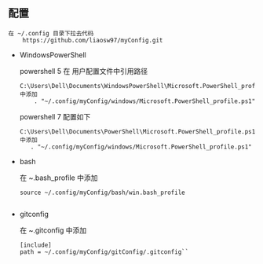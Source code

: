 ## 配置

```
在 ~/.config 目录下拉去代码
    https://github.com/liaosw97/myConfig.git
```

-   WindowsPowerShell

    powershell 5 在 用户配置文件中引用路径

    ```
    C:\Users\Dell\Documents\WindowsPowerShell\Microsoft.PowerShell_profile.ps1 中添加
        . "~/.config/myConfig/windows/Microsoft.PowerShell_profile.ps1"
    ```

    powershell 7 配置如下

    ```
    C:\Users\Dell\Documents\PowerShell\Microsoft.PowerShell_profile.ps1 中添加
       . "~/.config/myConfig/windows/Microsoft.PowerShell_profile.ps1"
    ```

-   bash

    在 ~.bash_profile 中添加

    ```
    source ~/.config/myConfig/bash/win.bash_profile


    ```
   
-   gitconfig

    在 ~.gitconfig 中添加

    ```
    [include]
    path = ~/.config/myConfig/gitConfig/.gitconfig``
    ```
